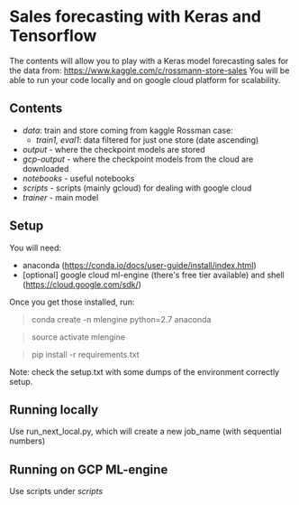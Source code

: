 # Sales forecasting with Keras and Tensorflow

The contents will allow you to play with a Keras model forecasting sales for the data from: https://www.kaggle.com/c/rossmann-store-sales 
You will be able to run your code locally and on google cloud platform for scalability.

## Contents
- *data*: train and store coming from kaggle Rossman case: 
  - *train1, eval1*: data filtered for just one store (date ascending)
- *output* - where the checkpoint models are stored
- *gcp-output* - where the checkpoint models from the cloud are downloaded
- *notebooks* - useful notebooks
- *scripts* - scripts (mainly gcloud) for dealing with google cloud
- *trainer* - main model

## Setup

You will need: 

- anaconda (https://conda.io/docs/user-guide/install/index.html)
- [optional] google cloud ml-engine (there's free tier available) and shell (https://cloud.google.com/sdk/)

Once you get those installed, run:

> conda create -n mlengine python=2.7 anaconda

> source activate mlengine

> pip install -r requirements.txt

Note: check the setup.txt with some dumps of the environment correctly setup.

## Running locally
Use run_next_local.py, which will create a new job_name (with sequential numbers)

## Running on GCP ML-engine
Use scripts under *scripts*